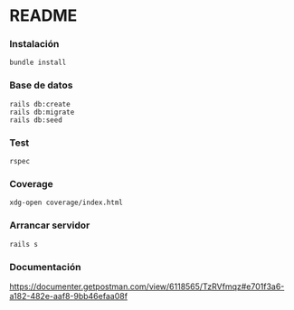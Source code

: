 # README

### Instalación

```
bundle install
```

### Base de datos
```
rails db:create
rails db:migrate
rails db:seed
```

### Test

```
rspec
```

### Coverage
```
xdg-open coverage/index.html 
```

### Arrancar servidor
```
rails s
```

### Documentación
https://documenter.getpostman.com/view/6118565/TzRVfmqz#e701f3a6-a182-482e-aaf8-9bb46efaa08f
